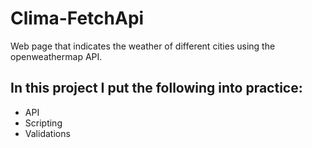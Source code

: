 # Clima-FetchApi

Web page that indicates the weather of different cities using the openweathermap API.

## In this project I put the following into practice:
* API
* Scripting
* Validations

